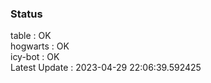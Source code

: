 ### Status


table : OK  
hogwarts : OK  
icy-bot : OK  
Latest Update : 2023-04-29 22:06:39.592425
